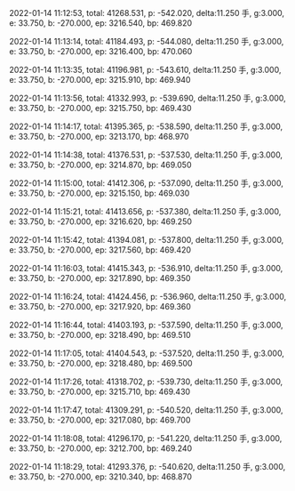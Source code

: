 2022-01-14 11:12:53, total: 41268.531, p: -542.020, delta:11.250 手, g:3.000, e: 33.750, b: -270.000, ep: 3216.540, bp: 469.820

2022-01-14 11:13:14, total: 41184.493, p: -544.080, delta:11.250 手, g:3.000, e: 33.750, b: -270.000, ep: 3216.400, bp: 470.060

2022-01-14 11:13:35, total: 41196.981, p: -543.610, delta:11.250 手, g:3.000, e: 33.750, b: -270.000, ep: 3215.910, bp: 469.940

2022-01-14 11:13:56, total: 41332.993, p: -539.690, delta:11.250 手, g:3.000, e: 33.750, b: -270.000, ep: 3215.750, bp: 469.430

2022-01-14 11:14:17, total: 41395.365, p: -538.590, delta:11.250 手, g:3.000, e: 33.750, b: -270.000, ep: 3213.170, bp: 468.970

2022-01-14 11:14:38, total: 41376.531, p: -537.530, delta:11.250 手, g:3.000, e: 33.750, b: -270.000, ep: 3214.870, bp: 469.050

2022-01-14 11:15:00, total: 41412.306, p: -537.090, delta:11.250 手, g:3.000, e: 33.750, b: -270.000, ep: 3215.150, bp: 469.030

2022-01-14 11:15:21, total: 41413.656, p: -537.380, delta:11.250 手, g:3.000, e: 33.750, b: -270.000, ep: 3216.620, bp: 469.250

2022-01-14 11:15:42, total: 41394.081, p: -537.800, delta:11.250 手, g:3.000, e: 33.750, b: -270.000, ep: 3217.560, bp: 469.420

2022-01-14 11:16:03, total: 41415.343, p: -536.910, delta:11.250 手, g:3.000, e: 33.750, b: -270.000, ep: 3217.890, bp: 469.350

2022-01-14 11:16:24, total: 41424.456, p: -536.960, delta:11.250 手, g:3.000, e: 33.750, b: -270.000, ep: 3217.920, bp: 469.360

2022-01-14 11:16:44, total: 41403.193, p: -537.590, delta:11.250 手, g:3.000, e: 33.750, b: -270.000, ep: 3218.490, bp: 469.510

2022-01-14 11:17:05, total: 41404.543, p: -537.520, delta:11.250 手, g:3.000, e: 33.750, b: -270.000, ep: 3218.480, bp: 469.500

2022-01-14 11:17:26, total: 41318.702, p: -539.730, delta:11.250 手, g:3.000, e: 33.750, b: -270.000, ep: 3215.710, bp: 469.430

2022-01-14 11:17:47, total: 41309.291, p: -540.520, delta:11.250 手, g:3.000, e: 33.750, b: -270.000, ep: 3217.080, bp: 469.700

2022-01-14 11:18:08, total: 41296.170, p: -541.220, delta:11.250 手, g:3.000, e: 33.750, b: -270.000, ep: 3212.700, bp: 469.240

2022-01-14 11:18:29, total: 41293.376, p: -540.620, delta:11.250 手, g:3.000, e: 33.750, b: -270.000, ep: 3210.340, bp: 468.870